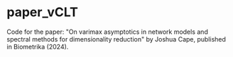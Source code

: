 # paper_vCLT
Code for the paper:
"On varimax asymptotics in network models and spectral methods for dimensionality reduction"
by Joshua Cape, published in
Biometrika (2024).
